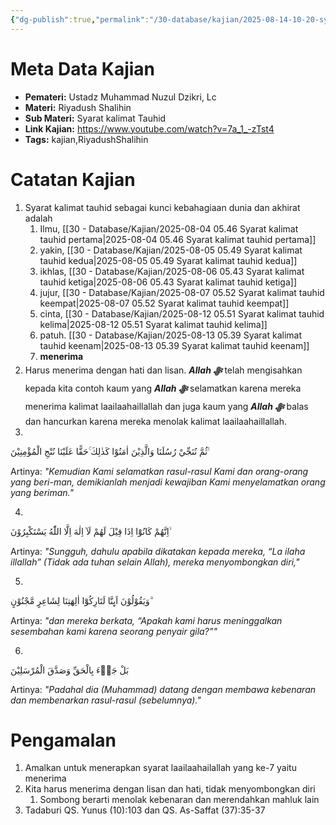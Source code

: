 ```yaml
---
{"dg-publish":true,"permalink":"/30-database/kajian/2025-08-14-10-20-syarat-kalimat-tauhid-ketujuh/","tags":["kajian","RiyadushShalihin"]}
---
```




# Meta Data Kajian 
<div><ul class="dataview list-view-ul"><li><span><strong>Pemateri:</strong> Ustadz Muhammad Nuzul Dzikri, Lc</span></li><li><span><strong>Materi:</strong> Riyadush Shalihin</span></li><li><span><strong>Sub Materi:</strong> Syarat kalimat Tauhid</span></li><li><span><strong>Link Kajian:</strong> <a rel="noopener nofollow" class="external-link" href="https://www.youtube.com/watch?v=7a_1_-zTst4" target="_blank">https://www.youtube.com/watch?v=7a_1_-zTst4</a></span></li><li><span><strong>Tags:</strong> kajian,RiyadushShalihin</span></li></ul></div>

# Catatan Kajian
1. Syarat kalimat tauhid sebagai kunci kebahagiaan dunia dan akhirat adalah
	1. Ilmu,  [[30 - Database/Kajian/2025-08-04 05.46 Syarat kalimat tauhid pertama\|2025-08-04 05.46 Syarat kalimat tauhid pertama]]
	2. yakin,  [[30 - Database/Kajian/2025-08-05 05.49 Syarat kalimat tauhid kedua\|2025-08-05 05.49 Syarat kalimat tauhid kedua]]
	3. ikhlas, [[30 - Database/Kajian/2025-08-06 05.43 Syarat kalimat tauhid ketiga\|2025-08-06 05.43 Syarat kalimat tauhid ketiga]]
	4. jujur, [[30 - Database/Kajian/2025-08-07 05.52 Syarat kalimat tauhid keempat\|2025-08-07 05.52 Syarat kalimat tauhid keempat]]
	5. cinta, [[30 - Database/Kajian/2025-08-12 05.51 Syarat kalimat tauhid kelima\|2025-08-12 05.51 Syarat kalimat tauhid kelima]]
	6. patuh. [[30 - Database/Kajian/2025-08-13 05.39 Syarat kalimat tauhid keenam\|2025-08-13 05.39 Syarat kalimat tauhid keenam]]
	7. **menerima**
2. Harus menerima dengan hati dan lisan. ***Allah ﷻ*** telah mengisahkan kepada kita contoh kaum yang ***Allah ﷻ*** selamatkan karena mereka menerima kalimat laailaahaillallah dan juga kaum yang ***Allah ﷻ*** balas dan hancurkan karena mereka menolak kalimat laailaahaillallah.
3. 
<div class="transclusion internal-embed is-loaded"><div class="markdown-embed">



ثُمَّ نُنَجِّيْ رُسُلَنَا وَالَّذِيْنَ اٰمَنُوْا كَذٰلِكَ ۚحَقًّا عَلَيْنَا نُنْجِ الْمُؤْمِنِيْنَ ࣖ 

Artinya: *"Kemudian Kami selamatkan rasul-rasul Kami dan orang-orang yang beri-man, demikianlah menjadi kewajiban Kami menyelamatkan orang yang beriman."*


</div></div>

4. 
<div class="transclusion internal-embed is-loaded"><div class="markdown-embed">



اِنَّهُمْ كَانُوْٓا اِذَا قِيْلَ لَهُمْ لَآ اِلٰهَ اِلَّا اللّٰهُ يَسْتَكْبِرُوْنَ ۙ

Artinya: *"Sungguh, dahulu apabila dikatakan kepada mereka, “La ilaha illallah” (Tidak ada tuhan selain Allah), mereka menyombongkan diri,"*


</div></div>

5. 
<div class="transclusion internal-embed is-loaded"><div class="markdown-embed">



وَيَقُوْلُوْنَ اَىِٕنَّا لَتَارِكُوْٓا اٰلِهَتِنَا لِشَاعِرٍ مَّجْنُوْنٍ ۗ 

Artinya: *"dan mereka berkata, “Apakah kami harus meninggalkan sesembahan kami karena seorang penyair gila?”"*


</div></div>

6. 
<div class="transclusion internal-embed is-loaded"><div class="markdown-embed">



بَلْ جَاۤءَ بِالْحَقِّ وَصَدَّقَ الْمُرْسَلِيْنَ

Artinya: *"Padahal dia (Muhammad) datang dengan membawa kebenaran dan membenarkan rasul-rasul (sebelumnya)."*


</div></div>



# Pengamalan
1. Amalkan untuk menerapkan syarat laailaahailallah yang ke-7 yaitu menerima
2. Kita harus menerima dengan lisan dan hati, tidak menyombongkan diri 
	1. Sombong berarti menolak kebenaran dan merendahkan mahluk lain
3. Tadaburi QS. Yunus (10):103 dan QS. As-Saffat (37):35-37
  